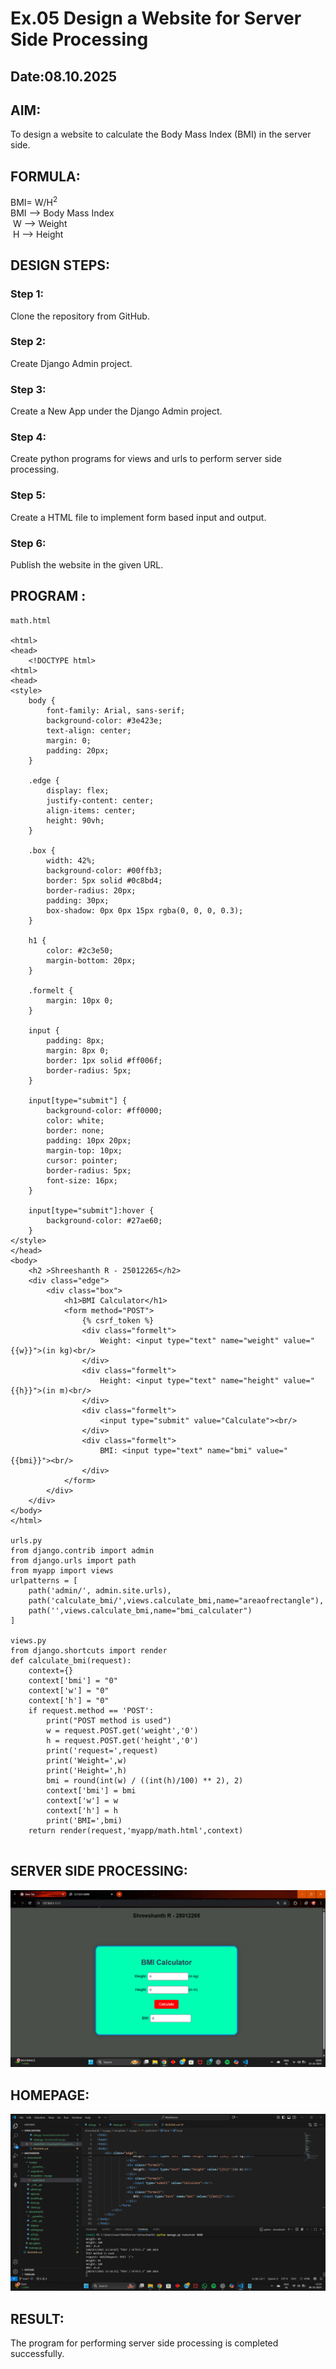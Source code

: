# Ex.05 Design a Website for Server Side Processing
## Date:08.10.2025

## AIM:
 To design a website to calculate the Body Mass Index (BMI) in the server side. 


## FORMULA:
BMI= W/H<sup>2</sup>
<br> BMI --> Body Mass Index
<br> W --> Weight
<br> H --> Height

## DESIGN STEPS:

### Step 1:
Clone the repository from GitHub.

### Step 2:
Create Django Admin project.

### Step 3:
Create a New App under the Django Admin project.

### Step 4:
Create python programs for views and urls to perform server side processing.

### Step 5:
Create a HTML file to implement form based input and output.

### Step 6:
Publish the website in the given URL.

## PROGRAM :
```
math.html

<html>
<head>
    <!DOCTYPE html>
<html>
<head>
<style>
    body {
        font-family: Arial, sans-serif;
        background-color: #3e423e;
        text-align: center;
        margin: 0;
        padding: 20px;
    }

    .edge {
        display: flex;
        justify-content: center;
        align-items: center;
        height: 90vh;
    }

    .box {
        width: 42%;
        background-color: #00ffb3;
        border: 5px solid #0c8bd4;
        border-radius: 20px;
        padding: 30px;
        box-shadow: 0px 0px 15px rgba(0, 0, 0, 0.3);
    }

    h1 {
        color: #2c3e50;
        margin-bottom: 20px;
    }

    .formelt {
        margin: 10px 0;
    }

    input {
        padding: 8px;
        margin: 8px 0;
        border: 1px solid #ff006f;
        border-radius: 5px;
    }

    input[type="submit"] {
        background-color: #ff0000;
        color: white;
        border: none;
        padding: 10px 20px;
        margin-top: 10px;
        cursor: pointer;
        border-radius: 5px;
        font-size: 16px;
    }

    input[type="submit"]:hover {
        background-color: #27ae60;
    }
</style>
</head>
<body>
    <h2 >Shreeshanth R - 25012265</h2>
    <div class="edge">
        <div class="box">
            <h1>BMI Calculator</h1>
            <form method="POST">
                {% csrf_token %}
                <div class="formelt">
                    Weight: <input type="text" name="weight" value="{{w}}">(in kg)<br/>
                </div>
                <div class="formelt">
                    Height: <input type="text" name="height" value="{{h}}">(in m)<br/>
                </div>
                <div class="formelt">
                    <input type="submit" value="Calculate"><br/>
                </div>
                <div class="formelt">
                    BMI: <input type="text" name="bmi" value="{{bmi}}"><br/>
                </div>
            </form>
        </div>
    </div>
</body>
</html>

urls.py
from django.contrib import admin 
from django.urls import path 
from myapp import views 
urlpatterns = [ 
    path('admin/', admin.site.urls), 
    path('calculate_bmi/',views.calculate_bmi,name="areaofrectangle"),
    path('',views.calculate_bmi,name="bmi_calculater")
]

views.py
from django.shortcuts import render
def calculate_bmi(request): 
    context={} 
    context['bmi'] = "0" 
    context['w'] = "0" 
    context['h'] = "0" 
    if request.method == 'POST': 
        print("POST method is used")
        w = request.POST.get('weight','0')
        h = request.POST.get('height','0')
        print('request=',request) 
        print('Weight=',w)
        print('Height=',h) 
        bmi = round(int(w) / ((int(h)/100) ** 2), 2)
        context['bmi'] = bmi
        context['w'] = w
        context['h'] = h 
        print('BMI=',bmi) 
    return render(request,'myapp/math.html',context)


```

## SERVER SIDE PROCESSING:
![alt text](<Screenshot (46).png>)

## HOMEPAGE:
![alt text](<Screenshot (23).png>)

## RESULT:
The program for performing server side processing is completed successfully.
